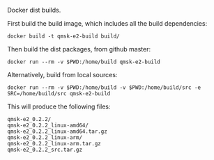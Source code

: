 Docker dist builds.

First build the build image, which includes all the build dependencies:

    docker build -t qmsk-e2-build build/

Then build the dist packages, from github master:

    docker run --rm -v $PWD:/home/build qmsk-e2-build

Alternatively, build from local sources:

    docker run --rm -v $PWD:/home/build -v $PWD:/home/build/src -e SRC=/home/build/src qmsk-e2-build

This will produce the following files:

```
qmsk-e2_0.2.2/
qmsk-e2_0.2.2_linux-amd64/
qmsk-e2_0.2.2_linux-amd64.tar.gz
qmsk-e2_0.2.2_linux-arm/
qmsk-e2_0.2.2_linux-arm.tar.gz
qmsk-e2_0.2.2_src.tar.gz
```
